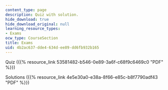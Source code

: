 ```yaml
---
content_type: page
description: Quiz with solution.
hide_download: true
hide_download_original: null
learning_resource_types:
- Exams
ocw_type: CourseSection
title: Exams
uid: 4b2ac637-dde4-634d-ee89-dd6fb932b165
---
```


Quiz ({{% resource_link 53581482-b546-0e89-3a6f-c68f9c6469c0 "PDF" %}})

Solutions ({{% resource_link 4e5e30a0-e38a-8f66-e85c-b8f7790adf43 "PDF" %}})